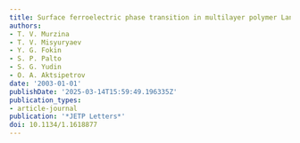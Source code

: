 ```yaml
---
title: Surface ferroelectric phase transition in multilayer polymer Langmuir films
authors:
- T. V. Murzina
- T. V. Misyuryaev
- Y. G. Fokin
- S. P. Palto
- S. G. Yudin
- O. A. Aktsipetrov
date: '2003-01-01'
publishDate: '2025-03-14T15:59:49.196335Z'
publication_types:
- article-journal
publication: '*JETP Letters*'
doi: 10.1134/1.1618877
---
```

